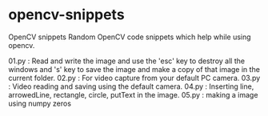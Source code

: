 # opencv-snippets
OpenCV snippets
Random OpenCV code snippets which help while using opencv.

01.py : Read and write the image and use the 'esc' key to destroy all the windows and 's' key to save the image and make a copy of that image in the current folder.
02.py : For video capture from your default PC camera.
03.py : Video reading and saving using the default camera.
04.py : Inserting line, arrowedLine, rectangle, circle, putText in the image.
05.py : making a image using numpy zeros
